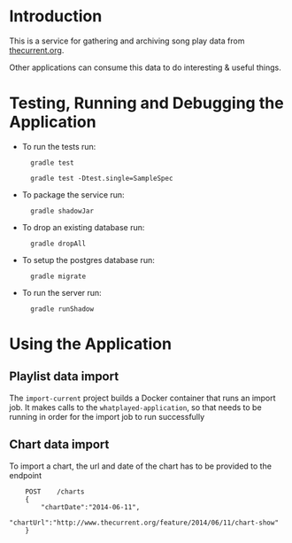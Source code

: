 # Introduction

This is a service for gathering and archiving song play data
from [thecurrent.org](http://thecurrent.org).

Other applications can consume this data to do interesting & useful
things.

# Testing, Running and Debugging the Application

* To run the tests run:

        gradle test
        
        gradle test -Dtest.single=SampleSpec

* To package the service run:

        gradle shadowJar

* To drop an existing database run:

        gradle dropAll

* To setup the postgres database run:

        gradle migrate

* To run the server run:

        gradle runShadow

# Using the Application

## Playlist data import 

The `import-current` project builds a Docker container that runs an import job. It makes calls
to the `whatplayed-application`, so that needs to be running in order for the import job to run
successfully

## Chart data import

To import a chart, the url and date of the chart has to be provided to the endpoint

        POST    /charts
        {
            "chartDate":"2014-06-11",
            "chartUrl":"http://www.thecurrent.org/feature/2014/06/11/chart-show"
        }



        
